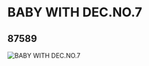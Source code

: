 # BABY WITH DEC.NO.7
## 87589
![BABY WITH DEC.NO.7](https://lc-www-live-s.legocdn.com/media/bricks/5/2/4560454.jpg)